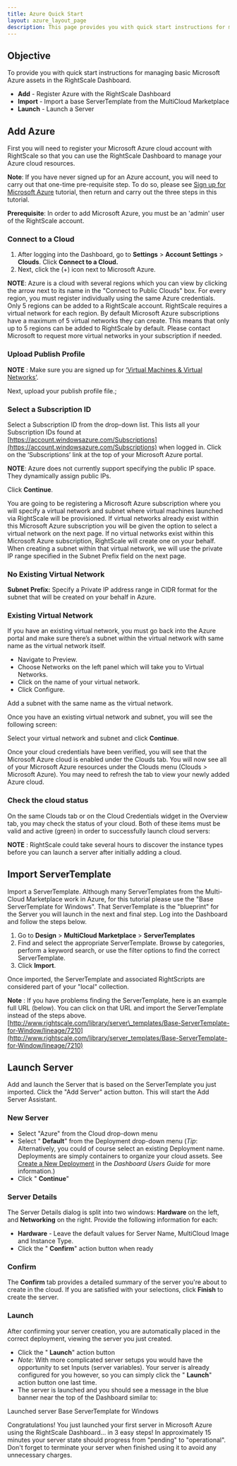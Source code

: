 ```yaml
---
title: Azure Quick Start
layout: azure_layout_page
description: This page provides you with quick start instructions for managing basic Microsoft Azure assets in the RightScale Cloud Management Dashboard.
---
```


## Objective

To provide you with quick start instructions for managing basic Microsoft Azure assets in the RightScale Dashboard.

* **Add** - Register Azure with the RightScale Dashboard
* **Import** - Import a base ServerTemplate from the MultiCloud Marketplace
* **Launch** - Launch a Server

## Add Azure

First you will need to register your Microsoft Azure cloud account with RightScale so that you can use the RightScale Dashboard to manage your Azure cloud resources.

**Note**: If you have never signed up for an Azure account, you will need to carry out that one-time pre-requisite step. To do so, please see [Sign up for Microsoft Azure](http://support.rightscale.com/09-Clouds/Microsoft_Azure/Tutorials/Sign_up_for_Microsoft_Azure/index.html) tutorial, then return and carry out the three steps in this tutorial.

**Prerequisite**: In order to add Microsoft Azure, you must be an 'admin' user of the RightScale account.

### Connect to a Cloud

 1. After logging into the Dashboard, go to **Settings** > **Account Settings** > **Clouds**. Click **Connect to a Cloud.**
 2. Next, click the (+) icon next to Microsoft Azure.

**NOTE**: Azure is a cloud with several regions which you can view by clicking the arrow next to its name in the "Connect to Public Clouds" box. For every region, you must register individually using the same Azure credentials. Only 5 regions can be added to a RightScale account. RightScale requires a virtual network for each region. By default Microsoft Azure subscriptions have a maximum of 5 virtual networks they can create. This means that only up to 5 regions can be added to RightScale by default. Please contact Microsoft to request more virtual networks in your subscription if needed.

### Upload Publish Profile

**NOTE** : Make sure you are signed up for [‘Virtual Machines & Virtual Networks’](http://support.rightscale.com/09-Clouds/Microsoft_Azure/Tutorials/Sign_up_for_Microsoft_Azure/index.html).

Next, upload your publish profile file.;

### Select a Subscription ID

Select a Subscription ID from the drop-down list. This lists all your Subscription IDs found at [https://account.windowsazure.com/Subscriptions](https://account.windowsazure.com/Subscriptions) when logged in. Click on the ‘Subscriptions’ link at the top of your Microsoft Azure portal.

**NOTE**: Azure does not currently support specifying the public IP space. They dynamically assign public IPs.

Click **Continue**.

You are going to be registering a Microsoft Azure subscription where you will specify a virtual network and subnet where virtual machines launched via RightScale will be provisioned. If virtual networks already exist within this Microsoft Azure subscription you will be given the option to select a virtual network on the next page. If no virtual networks exist within this Microsoft Azure subscription, RightScale will create one on your behalf. When creating a subnet within that virtual network, we will use the private IP range specified in the Subnet Prefix field on the next page.

### No Existing Virtual Network

**Subnet Prefix:** Specify a Private IP address range in CIDR format for the subnet that will be created on your behalf in Azure.

### Existing Virtual Network

If you have an existing virtual network, you must go back into the Azure portal and make sure there’s a subnet within the virtual network with same name as the virtual network itself.

* Navigate to Preview.
* Choose Networks on the left panel which will take you to Virtual Networks.
* Click on the name of your virtual network.
* Click Configure.

Add a subnet with the same name as the virtual network.

Once you have an existing virtual network and subnet, you will see the following screen:

Select your virtual network and subnet and click **Continue**.

Once your cloud credentials have been verified, you will see that the Microsoft Azure cloud is enabled under the Clouds tab. You will now see all of your Microsoft Azure resources under the Clouds menu (Clouds _>_ Microsoft Azure). You may need to refresh the tab to view your newly added Azure cloud.

### Check the cloud status

On the same Clouds tab or on the Cloud Credentials widget in the Overview tab, you may check the status of your cloud. Both of these items must be valid and active (green) in order to successfully launch cloud servers:

**NOTE** : RightScale could take several hours to discover the instance types before you can launch a server after initially adding a cloud.

## Import ServerTemplate

Import a ServerTemplate. Although many ServerTemplates from the Multi-Cloud Marketplace work in Azure, for this tutorial please use the "Base ServerTemplate for Windows". That ServerTemplate is the "blueprint" for the Server you will launch in the next and final step. Log into the Dashboard and follow the steps below.

1. Go to **Design** > **MultiCloud Marketplace** > **ServerTemplates**
2. Find and select the appropriate ServerTemplate. Browse by categories, perform a keyword search, or use the filter options to find the correct ServerTemplate.
3. Click **Import**.  

Once imported, the ServerTemplate and associated RightScripts are considered part of your "local" collection.

**Note** : If you have problems finding the ServerTemplate, here is an example full URL (below). You can click on that URL and import the ServerTemplate instead of the steps above. [http://www.rightscale.com/library/server\_templates/Base-ServerTemplate-for-Window/lineage/7210](http://www.rightscale.com/library/server_templates/Base-ServerTemplate-for-Window/lineage/7210)

## Launch Server

Add and launch the Server that is based on the ServerTemplate you just imported. Click the "Add Server" action button. This will start the Add Server Assistant.

### New Server

* Select "Azure" from the Cloud drop-down menu
* Select " **Default**" from the Deployment drop-down menu (_Tip_: Alternatively, you could of course select an existing Deployment name. Deployments are simply containers to organize your cloud assets. See [Create a New Deployment](/cm/dashboard/manage/deployments/deployments_actions.html#create-a-new-deployment) in the _Dashboard Users Guide_ for more information.)
* Click " **Continue**"

### Server Details

The Server Details dialog is split into two windows: **Hardware** on the left, and **Networking** on the right. Provide the following information for each:

* **Hardware** - Leave the default values for Server Name, MultiCloud Image and Instance Type.
* Click the " **Confirm**" action button when ready

### Confirm

The **Confirm** tab provides a detailed summary of the server you're about to create in the cloud. If you are satisfied with your selections, click **Finish** to create the server.

### Launch

After confirming your server creation, you are automatically placed in the correct deployment, viewing the server you just created.

* Click the " **Launch**" action button
* _Note_: With more complicated server setups you would have the opportunity to set Inputs (server variables). Your server is already configured for you however, so you can simply click the " **Launch**" action button one last time.
* The server is launched and you should see a message in the blue banner near the top of the Dashboard similar to:

Launched server Base ServerTemplate for Windows

Congratulations! You just launched your first server in Microsoft Azure using the RightScale Dashboard... in 3 easy steps! In approximately 15 minutes your server state should progress from "pending" to "operational". Don't forget to terminate your server when finished using it to avoid any unnecessary charges.
